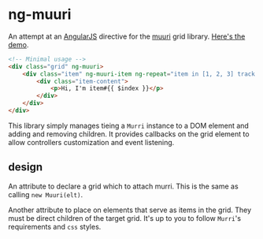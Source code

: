 # ng-muuri
An attempt at an [AngularJS](https://github.com/angular/angular.js) directive for the [muuri](https://github.com/haltu/muuri) grid library. [Here's the demo](c-dante.github.io/ng-muuri).

```html
<!-- Minimal usage -->
<div class="grid" ng-muuri>
	<div class="item" ng-muuri-item ng-repeat="item in [1, 2, 3] track by $index">
		<div class="item-content">
			<p>Hi, I'm item#{{ $index }}</p>
		</div>
	</div>
</div>
```

This library simply manages tieing a `Murri` instance to a DOM element and adding and removing children. It provides callbacks on the grid element to allow controllers customization and event listening.

## design
An attribute to declare a grid which to attach murri.
This is the same as calling `new Muuri(elt)`.

Another attribute to place on elements that serve as items in the grid. They must be direct children of the target grid. It's up to you to follow `Murri`'s requirements and `css` styles.